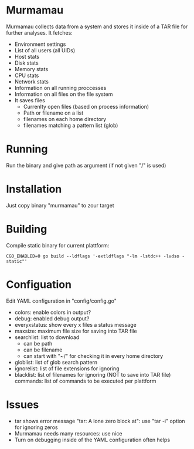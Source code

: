 # Murmamau
Murmamau collects data from a system and stores it inside of a TAR file for further analyses.
It fetches:
- Environment settings
- List of all users (all UIDs)
- Host stats
- Disk stats
- Memory stats
- CPU stats
- Network stats
- Information on all running proccesses
- Information on all files on the file system
- It saves files
  - Currenlty open files (based on process information)
  - Path or filename on a list
  - filenames on each home directory
  - filenames matching a pattern list (glob)


# Running
Run the binary and give path as argument (if not given "/" is used)


# Installation
Just copy binary "murmamau" to zour target

# Building
Compile static binary for current plattform:
```
CGO_ENABLED=0 go build --ldflags '-extldflags "-lm -lstdc++ -lvdso -static"'
```

# Configuation
Edit YAML configuration in "config/config.go"
- colors: enable colors in output?
- debug: enabled debug output?
- everyxstatus: show every x files a status message
- maxsize: maximum file size for saving into TAR file
- searchlist: list to download
  - can be path
  - can be filename
  - can start with "~/" for checking it in every home directory
- globlist: list of glob search pattern
- ignorelist: list of file extensions for ignoring
- blacklist: list of filenames for ignoring (NOT to save into TAR file)
commands: list of commands to be executed per plattform


# Issues
- tar shows error message "tar: A lone zero block at": use "tar -i" option for ignoring zeros
- Murmamau needs many resources: use nice
- Turn on debugging inside of the YAML configuration often helps

